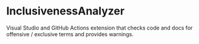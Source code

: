 # InclusivenessAnalyzer
Visual Studio and GitHub Actions extension that checks code and docs for offensive / exclusive terms and provides warnings.
